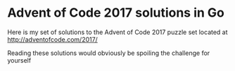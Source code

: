 # Advent of Code 2017 solutions in Go

Here is my set of solutions to the Advent of Code 2017 puzzle set located at
<http://adventofcode.com/2017/>

Reading these solutions would obviously be spoiling the challenge for yourself
